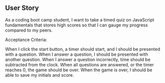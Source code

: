 ## User Story

As a coding boot camp student, I want to take a timed quiz on JavaScript fundamentals that stores high scores so that I can gauge my progress compared to my peers.

Acceptance Criteria:

When I click the start button, a timer should start, and I should be presented with a question.
When I answer a question, I should be presented with another question.
When I answer a question incorrectly, time should be subtracted from the clock.
When all questions are answered, or the timer reaches 0, the game should be over.
When the game is over, I should be able to save my initials and score.